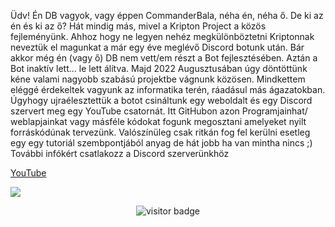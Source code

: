 Üdv!
Én DB vagyok, vagy éppen CommanderBala, néha én, néha ő.
De ki az én és ki az ő?
Hát mindig más, mivel a Kripton Project a közös fejleményünk. Ahhoz hogy ne legyen nehéz megkülönböztetni Kriptonnak neveztük el magunkat a már egy éve meglévő Discord botunk után. Bár akkor még én (vagy ő) DB nem vett/em részt a Bot fejlesztésében.
Aztán a Bot inaktív lett... le lett álítva.
Majd 2022 Augusztusában úgy döntöttünk kéne valami nagyobb szabású projektbe vágnunk közösen. Mindkettem eléggé érdekeltek vagyunk az informatika terén, ráadásul más ágazatokban. 
Úgyhogy ujraélesztettük a botot csináltunk egy weboldalt és egy Discord szervert meg egy YouTube csatornát. 
Itt GitHubon azon Programjainhat/ weblapjainkat vagy másféle kódokat fogunk megosztani amelyeket nyilt forráskódúnak tervezünk. 
Valószínüleg csak ritkán fog fel kerülni esetleg egy egy tutoriál szembpontjából anyag de hát jobb ha van mintha nincs ;)
További infókért csatlakozz a Discord szerverünkhöz

<a href="https://www.youtube.com/@kriptonhungary" target="_blank" style="background:'#FF0000'">YouTube</a>

<a href="https://youtube.com/UltraX1">
  <img align="center" src="https://github-readme-stats.vercel.app/api/top-langs/?username=Kripton-Official&theme=midnight-purple&layout=compact&bg_color=0D1117&hide_border=true" />
</a>

<p align='center'>
  <img src="https://visitor-badge.glitch.me/badge?page_id=Kripton-Official" alt="visitor badge"/>
</p>
<!---
Kripton-Official/Kripton-Official is a ✨ special ✨ repository because its `README.md` (this file) appears on your GitHub profile.
You can click the Preview link to take a look at your changes.
--->
